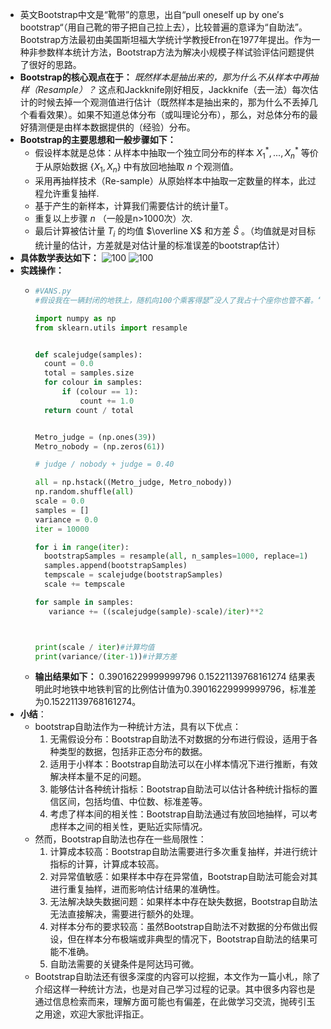 - 英文Bootstrap中文是“靴带”的意思，出自“pull oneself up by one′s bootstrap“（用自己靴的带子把自己拉上去），比较普遍的意译为“自助法”。Bootstrap方法最初由美国斯坦福大学统计学教授Efron在1977年提出。作为一种非参数样本统计方法，Bootstrap方法为解决小规模子样试验评估问题提供了很好的思路。
- **Bootstrap的核心观点在于：** *既然样本是抽出来的，那为什么不从样本中再抽样（Resample）？* 这点和Jackknife刚好相反，Jackknife（去一法）每次估计的时候去掉一个观测值进行估计（既然样本是抽出来的，那为什么不丢掉几个看看效果）。如果不知道总体分布（或叫理论分布），那么，对总体分布的最好猜测便是由样本数据提供的（经验）分布。
- **Bootstrap的主要思想和一般步骤如下：**
  * 假设样本就是总体：从样本中抽取一个独立同分布的样本  $X_{1}^{*} , . . . , X_{n}^{*}$ 等价于从原始数据 $\{ X_{1},X_{n} \}$ 中有放回地抽取 $n$ 个观测值。
  * 采用再抽样技术（Re-sample）从原始样本中抽取一定数量的样本，此过程允许重复抽样.
  * 基于产生的新样本，计算我们需要估计的统计量T。
  * 重复以上步骤 $n$ （一般是n>1000次）次.
  * 最后计算被估计量  $T_{i}$  的均值 $\overline X$ 和方差 $\hat S$ 。（均值就是对目标统计量的估计，方差就是对估计量的标准误差的bootstrap估计）
- **具体数学表达如下：**
  ![100](https://img-blog.csdn.net/20131229192754796?watermark/2/text/aHR0cDovL2Jsb2cuY3Nkbi5uZXQvdGtpbmdyZXR1cm4=/font/5a6L5L2T/fontsize/400/fill/I0JBQkFCMA==/dissolve/70/gravity/Center#pic_center)
  ![100](https://img-blog.csdn.net/20131229192816265?watermark/2/text/aHR0cDovL2Jsb2cuY3Nkbi5uZXQvdGtpbmdyZXR1cm4=/font/5a6L5L2T/fontsize/400/fill/I0JBQkFCMA==/dissolve/70/gravity/Center#pic_center)
- **实践操作：**
	- ```python
	  #VANS.py	
	  #假设我在一辆封闭的地铁上，随机向100个乘客得瑟”没人了我占十个座你也管不着。“，于是我收到来自39个地铁铁判官的大逼斗子。请通过bootstrap法对此时地铁上地铁判官占总人数的比例进行估计。  
	  
	  import numpy as np  
	  from sklearn.utils import resample  
	  
	  
	  def scalejudge(samples):  
	    count = 0.0  
	    total = samples.size  
	    for colour in samples:  
	        if (colour == 1):  
	            count += 1.0  
	    return count / total  
	  
	  
	  Metro_judge = (np.ones(39))  
	  Metro_nobody = (np.zeros(61))  
	  
	  # judge / nobody + judge = 0.40  
	  
	  all = np.hstack((Metro_judge, Metro_nobody))  
	  np.random.shuffle(all)  
	  scale = 0.0  
	  samples = []  
	  variance = 0.0  
	  iter = 10000  
	  
	  for i in range(iter):  
	    bootstrapSamples = resample(all, n_samples=1000, replace=1)  
	    samples.append(bootstrapSamples)  
	    tempscale = scalejudge(bootstrapSamples)  
	    scale += tempscale  
	  
	  for sample in samples:  
	     variance += ((scalejudge(sample)-scale)/iter)**2  
	  
	  
	  
	  print(scale / iter)#计算均值  
	  print(variance/(iter-1))#计算方差  
	  ```
	- **输出结果如下：**
	  0.39016229999999796
	  0.15221139768161274
	  结果表明此时地铁中地铁判官的比例估计值为0.39016229999999796，标准差为0.15221139768161274。
- **小结**：
	- bootstrap自助法作为一种统计方法，具有以下优点：
	  1. 无需假设分布：Bootstrap自助法不对数据的分布进行假设，适用于各种类型的数据，包括非正态分布的数据。
	  2. 适用于小样本：Bootstrap自助法可以在小样本情况下进行推断，有效解决样本量不足的问题。
	  3. 能够估计各种统计指标：Bootstrap自助法可以估计各种统计指标的置信区间，包括均值、中位数、标准差等。
	  4. 考虑了样本间的相关性：Bootstrap自助法通过有放回地抽样，可以考虑样本之间的相关性，更贴近实际情况。
	- 然而，Bootstrap自助法也存在一些局限性：
	  1. 计算成本较高：Bootstrap自助法需要进行多次重复抽样，并进行统计指标的计算，计算成本较高。
	  2. 对异常值敏感：如果样本中存在异常值，Bootstrap自助法可能会对其进行重复抽样，进而影响估计结果的准确性。
	  3. 无法解决缺失数据问题：如果样本中存在缺失数据，Bootstrap自助法无法直接解决，需要进行额外的处理。
	  4. 对样本分布的要求较高：虽然Bootstrap自助法不对数据的分布做出假设，但在样本分布极端或非典型的情况下，Bootstrap自助法的结果可能不准确。
	  5. 自助法需要的关键条件是阿达玛可微。
	- Bootstrap自助法还有很多深度的内容可以挖掘，本文作为一篇小札，除了介绍这样一种统计方法，也是对自己学习过程的记录。其中很多内容也是通过信息检索而来，理解方面可能也有偏差，在此做学习交流，抛砖引玉之用途，欢迎大家批评指正。